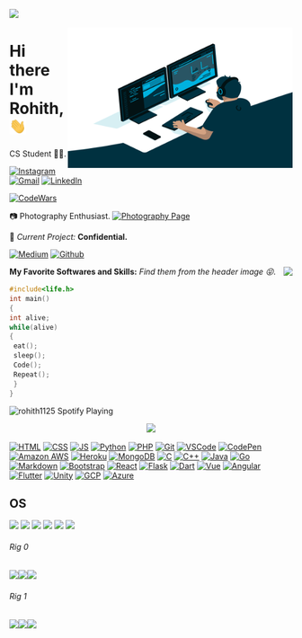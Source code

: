
![](https://github.com/halfrost/halfrost/blob/master/icons/header_.png)


 <img align="right" alt="GIF" src="https://github.com/rohith1125/rohith1125/blob/master/code.gif?raw=true" width="400" height="250" />


# Hi there I'm Rohith,<img src="https://github.com/rohith1125/rohith1125/blob/master/wave.gif" width="30px">


CS Student
👨‍💻.


[![Instagram](https://img.shields.io/badge/-INSTAGRAM-2CA5E0?style=for-the-badge&logo=instagram&logoColor=white)](https://www.instagram.com/rohith.salvatore/)
[![Gmail](https://img.shields.io/badge/-GMAIL-D14836?style=for-the-badge&logo=gmail&logoColor=white)](mailto:someone@gmail.com)
[![LinkedIn](https://img.shields.io/badge/-OUTLOOK-0077B5?style=for-the-badge&logo=microsoft&logoColor=white)](mailto:someone@outlook.com)


<a href="https://www.codewars.com" target="_blank"><img alt="CodeWars" src="https://www.codewars.com/users/rohith1125/badges/large" /></a>


📷    Photography Enthusiast. 
[![Photography Page](https://img.shields.io/badge/-PixelSquareStudios-2CA5E0?style=for-the-badge&logo=instagram&logoColor=white)](https://www.instagram.com/pixelsquare_studios/)

🚧 *Current Project:* **Confidential.**



   
   
<a href="https://medium.com/@tanukusai.sai52" target="_blank"><img alt="Medium" src="https://img.shields.io/badge/medium-%2312100E.svg?&style=for-the-badge&logo=medium&logoColor=white" /></a>
<a href="https://github.com/rohith1125" target="_blank"><img alt="Github" src="https://img.shields.io/badge/GitHub-%2312100E.svg?&style=for-the-badge&logo=Github&logoColor=white" /></a>





 <img align='right' src="https://github-readme-stats.vercel.app/api?username=rohith1125&show_icons=true">


**My Favorite Softwares and Skills:**  *Find them from the header image 😝.*





```C
#include<life.h>
int main()
{
int alive;
while(alive)
{
 eat();
 sleep();
 Code();
 Repeat();
 }
}
```
<!---<p><img align="left" src="https://github-readme-stats.vercel.app/api/top-langs?username=rohith1125" alt="rohith1125" /></p>--->


<img src="https://now-playing-codestackr.vercel.app/api/spotify-playing" alt="rohith1125 Spotify Playing" width="350" onclick="return false;"/>



<!---<p align="center">
    <img src="https://github-readme-stats.vercel.app/api?username=rohith1125&count_private=true&show_icons=true&hide_title=true&theme=cobalt" />
    <img src="https://github-readme-stats.vercel.app/api/top-langs/?username=rohith1125&layout=compact&theme=cobalt" />
</p>--->


















<p align="center">
    <img src="https://github-profile-trophy.vercel.app/?username=rohith1125&theme=gruvbox"></img>
</p>








[![HTML](https://img.shields.io/static/v1?label=HTML&message=5&color=E34F26&style=for-the-badge&logo=html5)](https://en.wikipedia.org/wiki/HTML5)
[![CSS](https://img.shields.io/static/v1?label=CSS&message=3&color=1572B6&style=for-the-badge&logo=css3)](https://en.wikipedia.org/wiki/CSS)
[![JS](https://img.shields.io/badge/Javascript-323330?style=for-the-badge&logo=javascript&logoColor=F7DF1E)](https://en.wikipedia.org/wiki/JS)
[![Python](https://img.shields.io/badge/Python-3776AB?style=for-the-badge&logo=python&logoColor=white)](https://en.wikipedia.org/wiki/Python_(programming_language))
[![PHP](https://img.shields.io/badge/PHP-777BB4?style=for-the-badge&logo=php&logoColor=white)](https://en.wikipedia.org/wiki/PHP)
[![Git](https://img.shields.io/badge/Git%20-%23302F2F.svg?&style=for-the-badge&logo=Git&logoColor=F05032)](https://git-scm.com/)
[![VSCode](https://img.shields.io/badge/VSCode%20-%232B2B30.svg?&style=for-the-badge&logo=Visual%20Studio%20Code&logoColor=007ACC)](https://code.visualstudio.com/)
[![CodePen](https://img.shields.io/badge/CodePen%20-%23000000.svg?&style=for-the-badge&logo=CodePen&logoColor=FFFFFF)](https://codepen.io/rohith1125)
[![Amazon AWS](https://img.shields.io/badge/Amazon%20AWS%20-%23232F3E.svg?&style=for-the-badge&logo=Amazon%20AWS&logoColor=FF9900)](https://aws.amazon.com/)
[![Heroku](https://img.shields.io/badge/Heroku-430098?style=for-the-badge&logo=heroku&logoColor=white)](https://www.heroku.com/what)
[![MongoDB](https://img.shields.io/badge/MongoDB-4EA94B?style=for-the-badge&logo=mongodb&logoColor=white)](https://www.mongodb.com/3)
[![C](https://img.shields.io/badge/C-00599C?style=for-the-badge&logo=c&logoColor=white)](https://docs.microsoft.com/en-us/cpp/c-language/?view=msvc-160)
[![C++](https://img.shields.io/badge/C%2B%2B-00599C?style=for-the-badge&logo=c%2B%2B&logoColor=white)](https://docs.microsoft.com/en-us/cpp/cpp/?view=msvc-160)
[![Java](https://img.shields.io/badge/Java-ED8B00?style=for-the-badge&logo=java&logoColor=white)](https://docs.oracle.com/en/java/)
[![Go](https://img.shields.io/badge/Go-00ADD8?style=for-the-badge&logo=go&logoColor=white)](https://golang.org/doc/)
[![Markdown](https://img.shields.io/badge/Markdown-000000?style=for-the-badge&logo=markdown&logoColor=white)](https://www.markdownguide.org/)
[![Bootstrap](https://img.shields.io/badge/Bootstrap%20-%23563D7C.svg?&style=for-the-badge&logo=Bootstrap&logoColor=FFFFFF)](https://en.wikipedia.org/wiki/Bootstrap_(front-end_framework))
[![React](https://img.shields.io/badge/React-20232A?style=for-the-badge&logo=react&logoColor=61DAFB)](https://en.wikipedia.org/wiki/React_(JavaScript_library))
[![Flask](https://img.shields.io/badge/Flask%20-%23000000.svg?&style=for-the-badge&logo=Flask&logoColor=FFFFFF)](https://en.wikipedia.org/wiki/Flask_(web_framework))
[![Dart](https://img.shields.io/badge/Dart-0175C2?style=for-the-badge&logo=dart&logoColor=white)](https://dart.dev/guides)
[![Vue](https://img.shields.io/badge/Vue.js-35495E?style=for-the-badge&logo=vue.js&logoColor=4FC08D)](https://vuejs.org/v2/guide/)
[![Angular](https://img.shields.io/badge/Angular-DD0031?style=for-the-badge&logo=angular&logoColor=white)](https://angular.io/docs)
[![Flutter](https://img.shields.io/badge/Flutter-02569B?style=for-the-badge&logo=flutter&logoColor=white)](https://flutter.dev/docs)
[![Unity](https://img.shields.io/badge/Unity-100000?style=for-the-badge&logo=unity&logoColor=white)](https://docs.unity3d.com/Manual/index.html)
[![GCP](https://img.shields.io/badge/Google_Cloud-4285F4?style=for-the-badge&logo=google-cloud&logoColor=white)](https://cloud.google.com)
[![Azure](https://img.shields.io/badge/Microsoft_Azure-0089D6?style=for-the-badge&logo=microsoft-azure&logoColor=white)](https://azure.microsoft.com/en-au/)

## OS
<img src="https://img.shields.io/badge/Android-3DDC84?style=for-the-badge&logo=android&logoColor=white" /> <img src="https://img.shields.io/badge/Windows-0078D6?style=for-the-badge&logo=windows&logoColor=white" /> <img src="https://img.shields.io/badge/Ubuntu-E95420?style=for-the-badge&logo=ubuntu&logoColor=white" /> <img src="https://img.shields.io/badge/Arch_Linux-1793D1?style=for-the-badge&logo=arch-linux&logoColor=white" /> <img src="https://img.shields.io/badge/Tails-56347C?style=for-the-badge&logo=tails&logoColor=white" /> <img src="https://img.shields.io/badge/iOS-000000?style=for-the-badge&logo=ios&logoColor=white" />
###### Rig 0
<img src="https://img.shields.io/badge/Windows-HP_Envy_17T-0078D6?style=for-the-badge&logo=windows&logoColor=white" /><img src="https://img.shields.io/badge/Intel-Core_i7--10510 U-0071C5?style=for-the-badge&logo=intel&logoColor=white" /><img src="https://img.shields.io/badge/NVIDIA-MX250-76B900?style=for-the-badge&logo=nvidia&logoColor=white" />
###### Rig 1
<img src="https://img.shields.io/badge/Windows-Legion_5i-0078D6?style=for-the-badge&logo=windows&logoColor=white" /><img src="https://img.shields.io/badge/Intel-Core_i7--10750 H-0071C5?style=for-the-badge&logo=intel&logoColor=white" /><img src="https://img.shields.io/badge/NVIDIA-GTX1650-76B900?style=for-the-badge&logo=nvidia&logoColor=white" />



<!---[![GitHub](https://img.shields.io/badge/GitHub%20-%23181717.svg?&style=for-the-badge&logo=GitHub&logoColor=FFFFFF)](https://github.com/rohith1125)--->
<!---[![SASS](https://img.shields.io/static/v1?label=sass&style=for-the-badge&message=🦄&color=CC6699&logo=sass)](https://en.wikipedia.org/wiki/Sass_(stylesheet_language))
[![Javascript](https://img.shields.io/static/v1?label=JavaScript&message=ES8&style=for-the-badge&color=F7DF1E&logo=JavaScript)](https://en.wikipedia.org/wiki/JavaScript)--->
<!---[![Materialize](https://img.shields.io/badge/Materialize%20-%23EE6E73.svg?&style=for-the-badge&logo=Materialize&logoColor=FFFFFF)](https://materializecss.com/about.html)
[![Bootstrap](https://img.shields.io/badge/Bootstrap%20-%23563D7C.svg?&style=for-the-badge&logo=Bootstrap&logoColor=FFFFFF)](https://en.wikipedia.org/wiki/Bootstrap_(front-end_framework))
[![jQuery](https://img.shields.io/badge/jQuery%20-%231E2E3B.svg?&style=for-the-badge&logo=jQuery&logoColor=21ACE2)](https://en.wikipedia.org/wiki/JQuery)
[![React](https://img.shields.io/static/v1?label=React&style=for-the-badge&message=3.0.8&color=lightblue&logo=react)](https://en.wikipedia.org/wiki/React_(JavaScript_library))
[![Flask](https://img.shields.io/badge/Flask%20-%23000000.svg?&style=for-the-badge&logo=Flask&logoColor=FFFFFF)](https://en.wikipedia.org/wiki/Flask_(web_framework))
[![Jinja](https://img.shields.io/badge/Jinja%20-%23000000.svg?&style=for-the-badge&logo=Jinja&logoColor=B41717)](https://en.wikipedia.org/wiki/Jinja_(template_engine))
[![Django](https://img.shields.io/badge/Django%20-%23092E20.svg?&style=for-the-badge&logo=Django&logoColor=FFFFFF)](https://en.wikipedia.org/wiki/Django_(web_framework))
[![Google Maps](https://img.shields.io/badge/Google%20Maps%20-%234285F4.svg?&style=for-the-badge&logo=Google%20Maps&logoColor=FFFFFF)](https://en.wikipedia.org/wiki/Google_Maps)
[![Stripe](https://img.shields.io/badge/Stripe%20-%23646EDE.svg?&style=for-the-badge&logo=Stripe&logoColor=FFFFFF)](https://en.wikipedia.org/wiki/Stripe_(company))
[![Font Awesome](https://img.shields.io/badge/Font%20Awesome%20-%23339AF0.svg?&style=for-the-badge&logo=Font%20Awesome&logoColor=FFFFFF)](https://en.wikipedia.org/wiki/Font_Awesome)--->
<!---[![Gitpod](https://img.shields.io/badge/Gitpod%20-%231D1D1D.svg?&style=for-the-badge&logo=Gitpod&logoColor=1AA6E4)](https://www.gitpod.io/docs/)--->
<!---[![MySQL](https://img.shields.io/badge/MySQL%20-%2300758F.svg?&style=for-the-badge&logo=MySQL&logoColor=FFFFFF)](https://www.mysql.com/)
[![PostgreSQL](https://img.shields.io/badge/PostgreSQL%20-%23336791.svg?&style=for-the-badge&logo=PostgreSQL&logoColor=FFFFFF)](https://www.postgresql.org/)
[![SQLite](https://img.shields.io/badge/SQLite%20-%23003B57.svg?&style=for-the-badge&logo=SQLite&logoColor=FFFFFF)](https://www.sqlite.org/index.html)
[![Jasmine](https://img.shields.io/badge/Jasmine%20-%238A4182.svg?&style=for-the-badge&logo=Jasmine&logoColor=FFFFFF)](https://jasmine.github.io/)
[![Adobe Photoshop](https://img.shields.io/badge/Adobe%20Photoshop%20-%23001C25.svg?&style=for-the-badge&logo=Adobe%20Photoshop&logoColor=00C3F8)](https://www.adobe.com/ca/products/photoshop.html)--->









